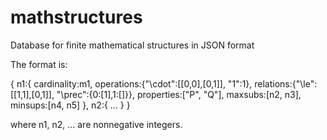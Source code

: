 mathstructures
==============

Database for finite mathematical structures in JSON format

The format is:

{
n1:{
cardinality:m1, 
operations:{"\\cdot":[[0,0],[0,1]], "1":1}, 
relations:{"\\le":[[1,1],[0,1]], "\\prec":{0:[1],1:[]}},
properties:["P", "Q"],
maxsubs:[n2, n3],
minsups:[n4, n5]
},
n2:{
...
}
}

where n1, n2, ... are nonnegative integers.